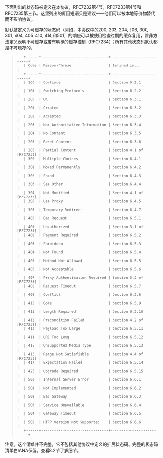 下面列出的状态码被定义在本协议，RFC7232第4节，RFC7233第4节和RFC7235第三节。这里列出的原因短语只是建议——他们可以被本地等价物替代而不影响协议。

默认被定义为可缓存的状态码（例如，本协议中的200, 203, 204, 206, 300, 301, 404, 405, 410, 414,和501）的响应可以被使用检查过期的缓存复用，除非方法定义表明不可缓存或带有明确的缓存控制（RFC7234）；所有其他状态码默认都是不可缓存的。

> ```
>    +------+-------------------------------+--------------------------+
>    | Code | Reason-Phrase                 | Defined in...            |
>    +------+-------------------------------+--------------------------+
>    | 100  | Continue                      | Section 6.2.1            |
>    | 101  | Switching Protocols           | Section 6.2.2            |
>    | 200  | OK                            | Section 6.3.1            |
>    | 201  | Created                       | Section 6.3.2            |
>    | 202  | Accepted                      | Section 6.3.3            |
>    | 203  | Non-Authoritative Information | Section 6.3.4            |
>    | 204  | No Content                    | Section 6.3.5            |
>    | 205  | Reset Content                 | Section 6.3.6            |
>    | 206  | Partial Content               | Section 4.1 of [RFC7233] |
>    | 300  | Multiple Choices              | Section 6.4.1            |
>    | 301  | Moved Permanently             | Section 6.4.2            |
>    | 302  | Found                         | Section 6.4.3            |
>    | 303  | See Other                     | Section 6.4.4            |
>    | 304  | Not Modified                  | Section 4.1 of [RFC7232] |
>    | 305  | Use Proxy                     | Section 6.4.5            |
>    | 307  | Temporary Redirect            | Section 6.4.7            |
>    | 400  | Bad Request                   | Section 6.5.1            |
>    | 401  | Unauthorized                  | Section 3.1 of [RFC7235] |
>    | 402  | Payment Required              | Section 6.5.2            |
>    | 403  | Forbidden                     | Section 6.5.3            |
>    | 404  | Not Found                     | Section 6.5.4            |
>    | 405  | Method Not Allowed            | Section 6.5.5            |
>    | 406  | Not Acceptable                | Section 6.5.6            |
>    | 407  | Proxy Authentication Required | Section 3.2 of [RFC7235] |
>    | 408  | Request Timeout               | Section 6.5.7            |
>    | 409  | Conflict                      | Section 6.5.8            |
>    | 410  | Gone                          | Section 6.5.9            |
>    | 411  | Length Required               | Section 6.5.10           |
>    | 412  | Precondition Failed           | Section 4.2 of [RFC7232] |
>    | 413  | Payload Too Large             | Section 6.5.11           |
>    | 414  | URI Too Long                  | Section 6.5.12           |
>    | 415  | Unsupported Media Type        | Section 6.5.13           |
>    | 416  | Range Not Satisfiable         | Section 4.4 of [RFC7233] |
>    | 417  | Expectation Failed            | Section 6.5.14           |
>    | 426  | Upgrade Required              | Section 6.5.15           |
>    | 500  | Internal Server Error         | Section 6.6.1            |
>    | 501  | Not Implemented               | Section 6.6.2            |
>    | 502  | Bad Gateway                   | Section 6.6.3            |
>    | 503  | Service Unavailable           | Section 6.6.4            |
>    | 504  | Gateway Timeout               | Section 6.6.5            |
>    | 505  | HTTP Version Not Supported    | Section 6.6.6            |
>    +------+-------------------------------+--------------------------+
> ```

注意，这个清单并不完整，它不包括其他协议中定义的扩展状态码。完整的状态码清单由IANA保留。查看8.2节了解细节。